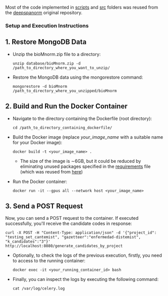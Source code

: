 Most of the code implemented in [scripts](https://github.com/Lokmane-ELO/docker-deepspanorm/tree/main/scripts) and [src](https://github.com/Lokmane-ELO/docker-deepspanorm/tree/main/src) folders was reused from the [deepspanorm](https://github.com/luisgasco/deepspanorm/tree/main) original repository.

### Setup and Execution Instructions
## 1. Restore MongoDB Data
  - Unzip the bioMnorm.zip file to a directory:
    
        unzip database/bioMnorm.zip -d /path_to_directory_where_you_want_to_unzip/
  - Restore the MongoDB data using the mongorestore command:

        mongorestore -d bioMnorm /path_to_directory_where_you_unzipped/bioMnorm
  
## 2. Build and Run the Docker Container
   - Navigate to the directory containing the Dockerfile (root directory):

         cd /path_to_directory_containing_dockerfile/

   - Build the Docker image (replace *your_image_name* with a suitable name for your Docker image):
    
         docker build -t <your_image_name> .
     - The size of the image is ∼6GB, but it could be reduced by eliminating unused packages specified in the [requirements](https://github.com/Lokmane-ELO/docker-deepspanorm/blob/main/requirements.txt) file (which was reused from [here](https://github.com/luisgasco/deepspanorm/blob/main/requirements.txt))

   - Run the Docker container:

         docker run -it --gpus all --network host <your_image_name>
## 3. Send a POST Request
  Now, you can send a POST request to the container. If executed successfully, you'll receive the candidate codes in response:
  
    curl -X POST -H "Content-Type: application/json" -d '{"project_id": "testing_set_cantemist", "gazetteer":"enfermedad-distemist", "k_candidates":"3"}' http://localhost:8080/generate_candidates_by_project

  - Optionally, to check the logs of the previous execution, firstly, you need to access to the running container:

        docker exec -it <your_running_container_id> bash

  - Finally, you can inspect the logs by executing the following command:

        cat /var/log/celery.log



